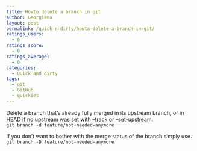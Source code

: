 ```yaml
---
title: Howto delete a branch in git
author: Georgiana
layout: post
permalink: /quick-n-dirty/howto-delete-a-branch-in-git/
ratings_users:
  - 0
ratings_score:
  - 0
ratings_average:
  - 0
categories:
  - Quick and dirty
tags:
  - git
  - GitHub
  - quickies
---
```

Delete a branch that&#8217;s already fully merged in its upstream branch, or in HEAD if no upstream was set with &#8211;track or &#8211;set-upstream.  
`git branch -d feature/not-needed-anymore`

If you don&#8217;t want to bother with the merge status of the branch simply use.  
`git branch -D feature/not-needed-anymore`